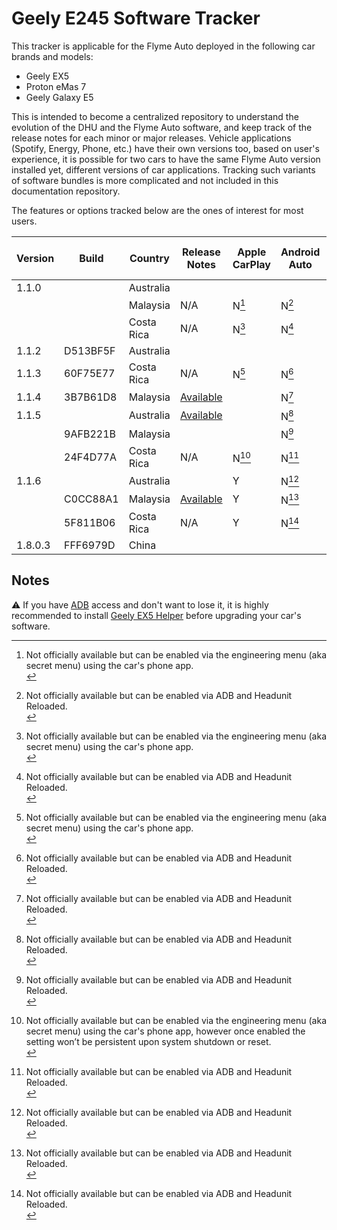 # Geely E245 Software Tracker
This tracker is applicable for the Flyme Auto deployed in the following car brands and models:
- Geely EX5
- Proton eMas 7
- Geely Galaxy E5

This is intended to become a centralized repository to understand the evolution of the DHU and the Flyme Auto software, and keep track of the release notes for each minor or major releases.
Vehicle applications (Spotify, Energy, Phone, etc.) have their own versions too, based on user's experience, it is possible for two cars to have the same Flyme Auto version installed yet, different versions of car applications. Tracking such variants of software bundles is more complicated and not included in this documentation repository.

The features or options tracked below are the ones of interest for most users.

| Version | Build    | Country    | Release Notes                                                                                                                                                                                                                           | Apple CarPlay | Android Auto | ADB Access | CarbitLink while Driving | Selectable AVAS Sound |
|---------|----------|------------|-----------------------------------------------------------------------------------------------------------------------------------------------------------------------------------------------------------------------------------------|---------------|--------------|------------|--------------------------|-----------------------|
| 1.1.0   |          | Australia  |                                                                                                                                                                                                                                         |               |              | Y          |                        | N                     |
|         |          | Malaysia   | N/A                                                                                                                                                                                                                                     | N[^1]            | N[^3]           | Y          | Y                        | N                     |
|         |          | Costa Rica | N/A                                                                                                                                                                                                                                     | N[^1]            | N[^3]           | Y          | Y                        | N                     |
| 1.1.2   | D513BF5F | Australia  |                                                                                                                                                                                                                                         |               |              |            |                        |                       |
| 1.1.3   | 60F75E77 | Costa Rica | N/A                                                                                                                                                                                                                                     | N[^1]            | N[^3]           | N          | Y                        | N                     |
| 1.1.4   | 3B7B61D8 | Malaysia   | [Available](/1.1.4_3B7B61D8_MYS.md) |               | N[^3]           |            |                        | N                     |
| 1.1.5   |          | Australia  | [Available](/1.1.5_AUS.md) |               | N[^3]           |            |                        | N                     |
|         | 9AFB221B | Malaysia   |                                                                                                                                                                                                                                         |               | N[^3]           |            |                        | N                     |
|         | 24F4D77A | Costa Rica | N/A                                                                                                                                                                                                                                     | N[^2]            | N[^3]           | N          | N                        | N                     |
| 1.1.6   |          | Australia  |                                                                                                                                                                                                                                         | Y             | N[^3]           |            |                        |                       |
|         | C0CC88A1 | Malaysia   | [Available](/1.1.6_C0CC88A1_MYS.md)                                                          | Y             | N[^3]           | N          | N                        | Y                     |
|         | 5F811B06 | Costa Rica | N/A                                                                                                                                                                                                                                     | Y             | N[^3]           | N          | N                        | Y                     |
| 1.8.0.3 | FFF6979D | China      |                                                                                                                                                                                                                                         |               |              |            |                        |                       |

## Notes
[^1]: Not officially available but can be enabled via the engineering menu (aka secret menu) using the car's phone app.<br>
[^2]: Not officially available but can be enabled via the engineering menu (aka secret menu) using the car's phone app, however once enabled the setting won’t be persistent upon system shutdown or reset.<br>
[^3]: Not officially available but can be enabled via ADB and Headunit Reloaded.<br>

:warning: If you have [ADB](https://developer.android.com/tools/adb) access and don't want to lose it, it is highly recommended to install [Geely EX5 Helper](https://eucalyptus-software-geely-ex5-mods.pages.dev/app-library?fbclid=IwY2xjawLt4rdleHRuA2FlbQIxMABicmlkETF5Zk9VaUhaMWljZ0wyTTI4AR4lZdZsNj7IQlUqDdamVBG2P3U6WChVTcrqTEsuYVpcr3UY5KDUiwF8V3x00g_aem_Ur9yQGfYOTxURHPlcOCHzg) before upgrading your car's software.